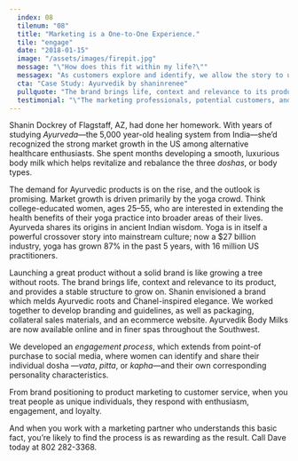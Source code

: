 ```yaml
---
  index: 08
  tilenum: "08"
  title: "Marketing is a One-to-One Experience."
  tile: "engage"
  date: "2018-01-15"
  image: "/assets/images/firepit.jpg"
  message: "\"How does this fit within my life?\""
  messagex: "As customers explore and identify, we allow the story to unfold, and guide them through the purchase process."
  cta: "Case Study: Ayurvedik by shaninrenee"
  pullquote: "The brand brings life, context and relevance to its product, and provides a stable structure to grow on."
  testimonial: "\"The marketing professionals, potential customers, and Ayurvedic practitioners I bring this to are all consistent: The brand and presentation of this is incredible. A tremendous success.\"<br /><span>— Shanin Dockrey, Owner<br/>Ayurvedik by shaninrenee</span>"
---
```


<div>
<p>Shanin Dockrey of Flagstaff, AZ, had done her homework. With years of studying <em>Ayurveda</em>—the 5,000 year-old healing system from India—she’d recognized the strong market growth in the US among alternative healthcare enthusiasts. She spent months developing a smooth, luxurious body milk which helps revitalize and rebalance the three <em>doshas</em>, or body types.</p>

The demand for Ayurvedic products is on the rise, and the outlook is promising. Market growth is driven primarily by the yoga crowd. Think college-educated women, ages 25–55, who are interested in extending the health benefits of their yoga practice into broader areas of their lives. Ayurveda shares its origins in ancient Indian wisdom. Yoga is in itself a powerful crossover story into mainstream culture; now a $27 billion industry, yoga has grown 87% in the past 5 years, with 16 million US practitioners.

Launching a great product without a solid brand is like growing a tree without roots. The brand brings life, context and relevance to its product, and provides a stable structure to grow on. Shanin envisioned a brand which melds Ayurvedic roots and Chanel-inspired elegance. We worked together to develop branding and guidelines, as well as packaging, collateral sales materials, and an ecommerce website. Ayurvedik Body Milks are now available online and in finer spas throughout the Southwest.

We developed an _engagement process_, which extends from point-of purchase to social media, where women can identify and share their individual dosha —_vata_, _pitta_, or _kapha_—and their own corresponding personality characteristics.

From brand positioning to product marketing to customer service, when you treat people as unique individuals, they respond with enthusiasm, engagement, and loyalty.

And when you work with a marketing partner who understands this basic fact, you’re likely to find the process is as rewarding as the result. Call Dave today at 802 282-3368.

</div>
